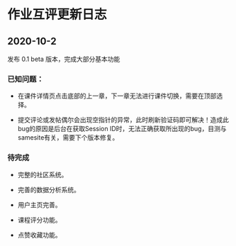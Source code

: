 # 作业互评更新日志

## 2020-10-2

发布 0.1 beta 版本，完成大部分基本功能

### 已知问题：

- 在课件详情页点击底部的上一章，下一章无法进行课件切换，需要在顶部选择。

- 提交评论或发帖偶尔会出现空指针的异常，此时刷新验证码即可解决！造成此bug的原因是后台在获取Session ID时，无法正确获取所出现的bug，目测与samesite有关，需要下个版本修复。

### 待完成

- 完整的社区系统。

- 完善的数据分析系统。

- 用户主页完善。

- 课程评分功能。

- 点赞收藏功能。